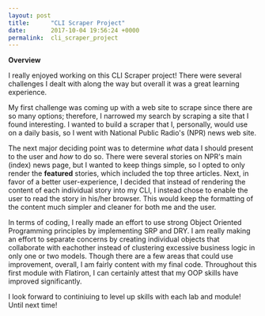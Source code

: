 ```yaml
---
layout: post
title:      "CLI Scraper Project"
date:       2017-10-04 19:56:24 +0000
permalink:  cli_scraper_project
---
```


**Overview**

I really enjoyed working on this CLI Scraper project! There were several challenges I dealt with along the way but overall it was a great learning experience. 

My first challenge was coming up with a web site to scrape since there are so many options; therefore, I narrowed my search by scraping a site that I found interesting. I wanted to build a scraper that I, personally, would use on a daily basis, so I went with National Public Radio's (NPR) news web site.  

The next major deciding point was to determine *what* data I should present to the user and *how* to do so. There were several stories on NPR's main (index) news page, but I wanted to keep things simple, so I opted to only render the **featured** stories, which included the top three articles. Next, in favor of a better user-experience, I decided that instead of rendering the content of each individual story into my CLI, I instead chose to enable the user to read the story in his/her browser. This would keep the formatting of the content much simpler and cleaner for both me and the user. 

In terms of coding, I really made an effort to use strong Object Oriented Programming principles by implementing SRP and DRY. I am really making an effort to separate concerns by creating individual objects that collaborate with eachother instead of clustering excessive business logic in only one or two models. Though there are a few areas that could use improvement, overall, I am fairly content with my final code. Throughout this first module with Flatiron, I can certainly attest that my OOP skills have improved significantly. 

I look forward to continiuing to level up skills with each lab and module! Until next time! 

